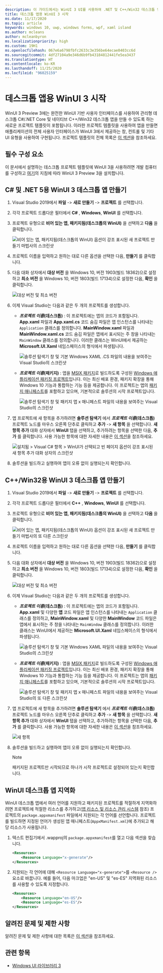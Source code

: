 ```yaml
---
description: 이 가이드에서는 WinUI 3 UI를 사용하여 .NET 및 C++/Win32 데스크톱 앱 만들기를 시작하는 방법을 보여줍니다.
title: 데스크톱 앱용 WinUI 3 시작
ms.date: 11/17/2020
ms.topic: article
keywords: windows 10, uwp, windows forms, wpf, xaml island
ms.author: mcleans
author: mcleanbyron
ms.localizationpriority: high
ms.custom: 19H1
ms.openlocfilehash: 067e6a6798fbfc2633c3e356be64ecae0403cc6d
ms.sourcegitcommit: 4df27104a9e346d6b9fb43184812441fe5ea3437
ms.translationtype: HT
ms.contentlocale: ko-KR
ms.lasthandoff: 11/25/2020
ms.locfileid: "96025159"
---
```

# <a name="get-started-with-winui-3-for-desktop-apps"></a>데스크톱 앱용 WinUI 3 시작

WinUI 3 Preview 3에는 완전한 WinUI 기반 사용자 인터페이스를 사용하여 관리형 데스크톱 C#/.NET Core 및 네이티브 C++/Win32 데스크톱 앱을 만들 수 있도록 하는 새로운 프로젝트 템플릿이 포함됩니다. 이러한 프로젝트 템플릿을 사용하여 앱을 만들면 애플리케이션의 전체 사용자 인터페이스가 WinUI 3에서 제공하는 창, 컨트롤 및 기타 UI 유형을 사용하여 구현됩니다. 프로젝트 템플릿의 전체 목록은 [이 섹션](index.md#project-templates-for-winui-3)을 참조하세요.

## <a name="prerequisites"></a>필수 구성 요소

이 문서에서 설명하는 데스크톱 프로젝트 템플릿에 WinUI 3을 사용하려면 개발 컴퓨터를 구성하고 [여기](index.md#install-winui-3-preview-3)의 지침에 따라 WinUI 3 Preview 3을 설치합니다.

## <a name="create-a-winui-3-desktop-app-for-c-and-net-5"></a>C# 및 .NET 5용 WinUI 3 데스크톱 앱 만들기

1. Visual Studio 2019에서 **파일** -> **새로 만들기** -> **프로젝트** 를 선택합니다.

2. 각각 프로젝트 드롭다운 필터에서 **C#** , **Windows**, **WinUI** 를 선택합니다.

3. 프로젝트 유형으로 **비어 있는 앱, 패키지됨(데스크톱의 WinUI)** 을 선택하고 **다음** 을 클릭합니다.

    ![비어 있는 앱, 패키지됨(데스크톱의 WinUI) 옵션이 강조 표시된 새 프로젝트 만들기 마법사의 스크린샷](images/WinUI-csharp-newproject.png)

4. 프로젝트 이름을 입력하고 원하는 대로 다른 옵션을 선택한 다음, **만들기** 를 클릭합니다.

5. 다음 대화 상자에서 **대상 버전** 을 Windows 10, 버전 1903(빌드 18362)으로 설정하고 **최소 버전** 을 Windows 10, 버전 1803(빌드 17134)으로 설정한 다음, **확인** 을 클릭합니다.

    ![대상 버전 및 최소 버전](images/WinUI-min-target-version.png)

6. 이제 Visual Studio는 다음과 같은 두 개의 프로젝트를 생성합니다.

    * **_프로젝트 이름_(데스크톱)** : 이 프로젝트에는 앱의 코드가 포함됩니다. **App.xaml** 파일과 **App.xaml.cs** 코드 숨김 파일은 앱 인스턴스를 나타내는 `Application` 클래스를 정의합니다. **MainWindow.xaml** 파일과 **MainWindow.xaml.cs** 코드 숨김 파일은 앱에서 표시되는 주 창을 나타내는 `MainWindow` 클래스를 정의합니다. 이러한 클래스는 WinUI에서 제공하는 **Microsoft.UI.Xaml** 네임스페이스의 형식에서 파생됩니다.

        ![솔루션 탐색기 창 및 기본 Windows XAML .CS 파일의 내용을 보여주는 Visual Studio의 스크린샷](images/WinUI-csharp-appproject.png)

    * **_프로젝트 이름_(패키지)** : 앱을 [MSIX 패키지](/windows/msix/overview)로 빌드하도록 구성된 [Windows 애플리케이션 패키징 프로젝트](/windows/msix/desktop/desktop-to-uwp-packaging-dot-net)입니다. 이는 최신 배포 환경, 패키지 확장을 통해 Windows 10 기능과 통합하는 기능 등을 제공합니다. 이 프로젝트는 앱의 [패키지 매니페스트](/uwp/schemas/appxpackage/uapmanifestschema/schema-root)를 포함하고 있으며, 기본적으로 솔루션의 시작 프로젝트입니다.

        ![솔루션 탐색기 창 및 패키지 앱 x 매니페스트 파일의 내용을 보여주는 Visual Studio의 스크린샷](images/WinUI-csharp-packageproject.png)

7. 앱 프로젝트에 새 항목을 추가하려면 **솔루션 탐색기** 에서 **_프로젝트 이름_(데스크톱)** 프로젝트 노드를 마우스 오른쪽 단추로 클릭하고 **추가** -> **새 항목** 을 선택합니다. **새 항목 추가** 대화 상자에서 **WinUI** 탭을 선택하고, 추가하려는 항목을 선택한 다음, **추가** 를 클릭합니다. 사용 가능한 항목에 대한 자세한 내용은 [이 섹션](index.md#item-templates-for-winui-3)을 참조하세요.

    ![설치됨 > Visual C# 항목 > WinUI가 선택되고 빈 페이지 옵션이 강조 표시된 새 항목 추가 대화 상자의 스크린샷](images/WinUI-csharp-newitem.png)

8. 솔루션을 빌드하고 실행하여 앱이 오류 없이 실행되는지 확인합니다.

## <a name="create-a-winui-3-desktop-app-for-cwin32"></a>C++/Win32용 WinUI 3 데스크톱 앱 만들기

1. Visual Studio 2019에서 **파일** -> **새로 만들기** -> **프로젝트** 를 선택합니다.

2. 각각 프로젝트 드롭다운 필터에서 **C++** , **Windows**, **WinUI** 를 선택합니다.

3. 프로젝트 유형으로 **비어 있는 앱, 패키지됨(데스크톱의 WinUI)** 을 선택하고 **다음** 을 클릭합니다.

    ![비어 있는 앱, 패키지됨(데스크톱의 WinUI) 옵션이 강조 표시된 새 프로젝트 만들기 마법사의 또 다른 스크린샷](images/WinUI-cpp-newproject.png)

4. 프로젝트 이름을 입력하고 원하는 대로 다른 옵션을 선택한 다음, **만들기** 를 클릭합니다.

5. 다음 대화 상자에서 **대상 버전** 을 Windows 10, 버전 1903(빌드 18362)으로 설정하고 **최소 버전** 을 Windows 10, 버전 1803(빌드 17134)으로 설정한 다음, **확인** 을 클릭합니다.

    ![대상 버전 및 최소 버전](images/WinUI-min-target-version.png)

6. 이제 Visual Studio는 다음과 같은 두 개의 프로젝트를 생성합니다.

    * **_프로젝트 이름_(데스크톱)** : 이 프로젝트에는 앱의 코드가 포함됩니다. **App.xaml** 및 다양한 **앱** 코드 파일은 앱 인스턴스를 나타내는 `Application` 클래스를 정의하고, **MainWindow.xaml** 및 다양한 **MainWindow** 코드 파일은 앱에서 표시하는 주 창을 나타내는 `MainWindow` 클래스를 정의합니다. 이러한 클래스는 WinUI에서 제공하는 **Microsoft.UI.Xaml** 네임스페이스의 형식에서 파생됩니다.

        ![솔루션 탐색기 창 및 기본 Windows XAML 파일의 내용을 보여주는 Visual Studio의 스크린샷](images/WinUI-cpp-appproject.png)

    * **_프로젝트 이름_(패키지)** : 앱을 [MSIX 패키지](/windows/msix/overview)로 빌드하도록 구성된 [Windows 애플리케이션 패키징 프로젝트](/windows/msix/desktop/desktop-to-uwp-packaging-dot-net)입니다. 이는 최신 배포 환경, 패키지 확장을 통해 Windows 10 기능과 통합하는 기능 등을 제공합니다. 이 프로젝트는 앱의 [패키지 매니페스트](/uwp/schemas/appxpackage/uapmanifestschema/schema-root)를 포함하고 있으며, 기본적으로 솔루션의 시작 프로젝트입니다.

        ![솔루션 탐색기 창 및 패키지 앱 x 매니페스트 파일의 내용을 보여주는 Visual Studio의 또 다른 스크린샷](images/WinUI-cpp-packageproject.png)

7. 앱 프로젝트에 새 항목을 추가하려면 **솔루션 탐색기** 에서 **_프로젝트 이름_(데스크톱)** 프로젝트 노드를 마우스 오른쪽 단추로 클릭하고 **추가** -> **새 항목** 을 선택합니다. **새 항목 추가** 대화 상자에서 **WinUI** 탭을 선택하고, 추가하려는 항목을 선택한 다음, **추가** 를 클릭합니다. 사용 가능한 항목에 대한 자세한 내용은 [이 섹션](index.md#item-templates-for-winui-3)을 참조하세요.

    ![새 항목](images/WinUI-cpp-newitem.png)

8. 솔루션을 빌드하고 실행하여 앱이 오류 없이 실행되는지 확인합니다.

   > [!NOTE]
   > 패키지된 프로젝트만 시작되므로 하나가 시작 프로젝트로 설정되어 있는지 확인합니다.

## <a name="localizing-your-winui-desktop-app"></a>WinUI 데스크톱 앱 지역화

WinUI 데스크톱 앱에서 여러 언어를 지원하고 패키지된 프로젝트를 적절하게 지역화하려면 프로젝트에 적절한 리소스를 추가하고([앱 리소스 및 리소스 관리 시스템](/windows/uwp/app-resources/) 참조) 프로젝트의 `package.appxmanifest` 파일에서 지원되는 각 언어를 선언합니다. 프로젝트를 빌드하면 지정된 언어가 생성된 앱 매니페스트(`AppxManifest.xml`)에 추가되고 해당 리소스가 사용됩니다.

1. 텍스트 편집기에서 .wapproj의 `package.appxmanifest`를 열고 다음 섹션을 찾습니다.

    ```xml
    <Resources>
        <Resource Language="x-generate"/>
    </Resources>
    ```

2. 지원되는 각 언어에 대해 `<Resource Language="x-generate">`를 `<Resource />` 요소로 바꿉니다. 예를 들어, 다음 마크업은 "en-US" 및 "es-ES" 지역화된 리소스를 사용할 수 있도록 지정합니다.

    ```xml
    <Resources>
        <Resource Language="en-US"/>
        <Resource Language="es-ES"/>
    </Resources>
    ```

## <a name="known-issues-and-limitations"></a>알려진 문제 및 제한 사항

알려진 문제 및 제한 사항에 대한 목록은 [이 섹션](index.md#preview-3-limitations-and-known-issues)을 참조하세요.

## <a name="related-topics"></a>관련 항목

* [Windows UI 라이브러리 3](index.md)